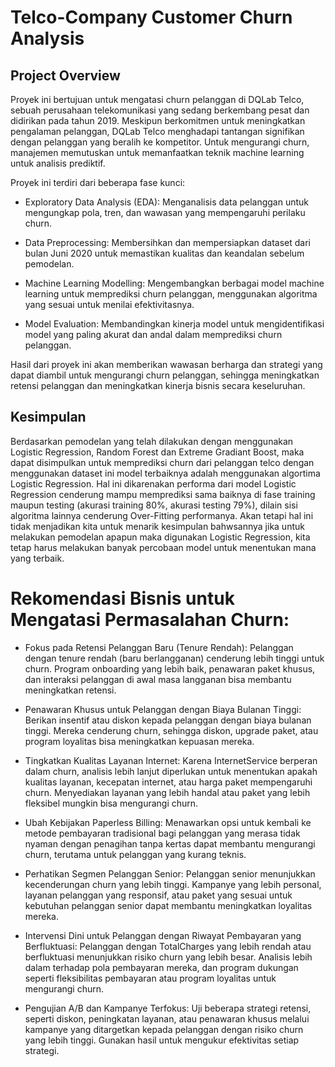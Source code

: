 # Telco-Company Customer Churn Analysis

## Project Overview
Proyek ini bertujuan untuk mengatasi churn pelanggan di DQLab Telco, sebuah perusahaan telekomunikasi yang sedang berkembang pesat dan didirikan pada tahun 2019. Meskipun berkomitmen untuk meningkatkan pengalaman pelanggan, DQLab Telco menghadapi tantangan signifikan dengan pelanggan yang beralih ke kompetitor. Untuk mengurangi churn, manajemen memutuskan untuk memanfaatkan teknik machine learning untuk analisis prediktif.

Proyek ini terdiri dari beberapa fase kunci:
- Exploratory Data Analysis (EDA): Menganalisis data pelanggan untuk mengungkap pola, tren, dan wawasan yang mempengaruhi perilaku churn.

- Data Preprocessing: Membersihkan dan mempersiapkan dataset dari bulan Juni 2020 untuk memastikan kualitas dan keandalan sebelum pemodelan.

- Machine Learning Modelling: Mengembangkan berbagai model machine learning untuk memprediksi churn pelanggan, menggunakan algoritma yang sesuai untuk menilai efektivitasnya.

- Model Evaluation: Membandingkan kinerja model untuk mengidentifikasi model yang paling akurat dan andal dalam memprediksi churn pelanggan.

Hasil dari proyek ini akan memberikan wawasan berharga dan strategi yang dapat diambil untuk mengurangi churn pelanggan, sehingga meningkatkan retensi pelanggan dan meningkatkan kinerja bisnis secara keseluruhan.

## Kesimpulan

Berdasarkan pemodelan yang telah dilakukan dengan menggunakan Logistic Regression, Random Forest dan Extreme Gradiant Boost, maka dapat disimpulkan untuk memprediksi churn dari pelanggan telco dengan menggunakan dataset ini model terbaiknya adalah menggunakan algortima Logistic Regression. Hal ini dikarenakan performa dari model Logistic Regression cenderung mampu memprediksi sama baiknya di fase training maupun testing (akurasi training 80%, akurasi testing 79%), dilain sisi algoritma lainnya cenderung Over-Fitting performanya. Akan tetapi hal ini tidak menjadikan kita untuk menarik kesimpulan bahwsannya jika untuk melakukan pemodelan apapun maka digunakan Logistic Regression, kita tetap harus melakukan banyak percobaan model untuk menentukan mana yang terbaik.

# Rekomendasi Bisnis untuk Mengatasi Permasalahan Churn:

- Fokus pada Retensi Pelanggan Baru (Tenure Rendah):
Pelanggan dengan tenure rendah (baru berlangganan) cenderung lebih tinggi untuk churn. Program onboarding yang lebih baik, penawaran paket khusus, dan interaksi pelanggan di awal masa langganan bisa membantu meningkatkan retensi.

- Penawaran Khusus untuk Pelanggan dengan Biaya Bulanan Tinggi:
Berikan insentif atau diskon kepada pelanggan dengan biaya bulanan tinggi. Mereka cenderung churn, sehingga diskon, upgrade paket, atau program loyalitas bisa meningkatkan kepuasan mereka.

- Tingkatkan Kualitas Layanan Internet:
Karena InternetService berperan dalam churn, analisis lebih lanjut diperlukan untuk menentukan apakah kualitas layanan, kecepatan internet, atau harga paket mempengaruhi churn. Menyediakan layanan yang lebih handal atau paket yang lebih fleksibel mungkin bisa mengurangi churn.

- Ubah Kebijakan Paperless Billing:
Menawarkan opsi untuk kembali ke metode pembayaran tradisional bagi pelanggan yang merasa tidak nyaman dengan penagihan tanpa kertas dapat membantu mengurangi churn, terutama untuk pelanggan yang kurang teknis.

- Perhatikan Segmen Pelanggan Senior:
Pelanggan senior menunjukkan kecenderungan churn yang lebih tinggi. Kampanye yang lebih personal, layanan pelanggan yang responsif, atau paket yang sesuai untuk kebutuhan pelanggan senior dapat membantu meningkatkan loyalitas mereka.

- Intervensi Dini untuk Pelanggan dengan Riwayat Pembayaran yang Berfluktuasi:
Pelanggan dengan TotalCharges yang lebih rendah atau berfluktuasi menunjukkan risiko churn yang lebih besar. Analisis lebih dalam terhadap pola pembayaran mereka, dan program dukungan seperti fleksibilitas pembayaran atau program loyalitas untuk mengurangi churn.

- Pengujian A/B dan Kampanye Terfokus:
Uji beberapa strategi retensi, seperti diskon, peningkatan layanan, atau penawaran khusus melalui kampanye yang ditargetkan kepada pelanggan dengan risiko churn yang lebih tinggi. Gunakan hasil untuk mengukur efektivitas setiap strategi.